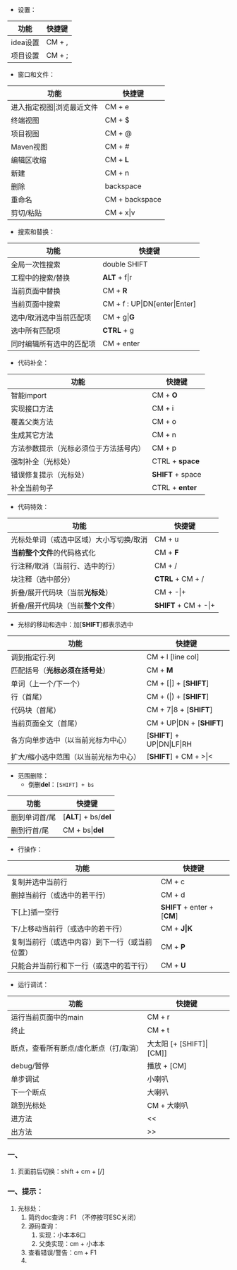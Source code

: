 

<br><br>

- 设置：

| 功能 | 快捷键 |
| --- | --- |
| idea设置 | CM + , |
| 项目设置 | CM + ; |

- 窗口和文件：

| 功能 | 快捷键 |
| --- | --- |
| 进入指定视图\|浏览最近文件 | CM + e |
| 终端视图 | CM + $ |
| 项目视图 | CM + @ |
| Maven视图 | CM + # |
| 编辑区收缩 | CM + **L** |
| 新建 | CM + n |
| 删除 | backspace |
| 重命名 | CM + backspace |
| 剪切/粘贴 | CM + x\|v |

- 搜索和替换：

| 功能 | 快捷键 |
| --- | --- |
| 全局一次性搜索 | double SHIFT |
| 工程中的搜索/替换 | **ALT** + f\|r |
| 当前页面中替换 | CM + **R** |
| 当前页面中搜索 | CM + f : UP\|DN[enter\|Enter] |
| 选中/取消选中当前匹配项 | CM + g\|**G** |
| 选中所有匹配项 | **CTRL** + g |
| 同时编辑所有选中的匹配项 | CM + enter |

- 代码补全：

| 功能 | 快捷键 |
| --- | --- |
| 智能import | CM + **O** |
| 实现接口方法 | CM + i |
| 覆盖父类方法 | CM + o |
| 生成其它方法 | CM + n |
| 方法参数提示（光标必须位于方法括号内）| CM + p |
| 强制补全（光标处）| CTRL + **space** |
| 错误修复提示（光标处）| **SHIFT** + space |
| 补全当前句子 | CTRL + **enter** |

- 代码特效：

| 功能 | 快捷键 |
| --- | --- |
| 光标处单词（或选中区域）大小写切换/取消 | CM + u |
| **当前整个文件**的代码格式化 | CM + **F** |
| 行注释/取消（当前行、选中的行）| CM + / |
| 块注释（选中部分）| **CTRL** + CM + / |
| 折叠/展开代码块（当前**光标处**）| CM + -\|+ |
| 折叠/展开代码块（当前**整个文件**）| **SHIFT** + CM + -\|+ |

- 光标的移动和选中：加[**SHIFT**]都表示选中

| 功能 | 快捷键 |
| --- | --- |
| 调到指定行:列 | CM + l [line col] |
| 匹配括号（**光标必须在括号处**）| CM + **M** |
| 单词（上一个/下一个）| CM + [\|] + [**SHIFT**] |
| 行（首尾）| CM + (\|) + [**SHIFT**] |
| 代码块（首尾）| CM + 7\|8 + [**SHIFT**] |
| 当前页面全文（首尾）| CM + UP\|DN + [**SHIFT**] |
| 各方向单步选中（以当前光标为中心）| [**SHIFT**] + UP\|DN\|LF\|RH |
| 扩大/缩小选中范围（以当前光标为中心）| [**SHIFT**] + CM + >\|< |

- 范围删除：
   - 倒删**del**：`[SHIFT] + bs`

| 功能 | 快捷键 |
| --- | --- |
| 删到单词首/尾 | [**ALT**] + bs/**del** |
| 删到行首/尾 | CM + bs\|**del** |

- 行操作：

| 功能 | 快捷键 |
| --- | --- |
| 复制并选中当前行 | CM + c |
| 删掉当前行（或选中的若干行）| CM + d |
| 下[上]插一空行 | **SHIFT** + enter + [**CM**] |
| 下/上移动当前行（或选中的若干行）| CM + **J\|K** |
| 复制当前行（或选中内容）到下一行（或当前位置）| CM + **P** |
| 只能合并当前行和下一行（或选中的若干行）| CM + **U** |

- 运行调试：

| 功能 | 快捷键 |
| --- | --- |
| 运行当前页面中的main | CM + r |
| 终止 | CM + t |
| 断点，查看所有断点/虚化断点（打/取消）| 大太阳 [+ [SHIFT]\|[CM]] |
| debug/暂停 | 播放 + [CM] |
| 单步调试 | 小喇叭 |
| 下一个断点 | 大喇叭 |
| 跳到光标处 | CM + 大喇叭 |
| 进方法 | << |
| 出方法 | >> |

### 一、

1. 页面前后切换：shift + cm + [/]


### 一、提示：



1. 光标处：
   1. 简约doc查询：F1 （不停按可ESC关闭）
   2. 源码查询：
      1. 实现：小本本6口
      2. 父类实现：cm + 小本本
   2. 查看错误/警告：cm + F1
   3.
